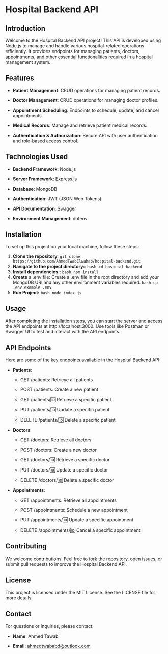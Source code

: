 Hospital Backend API
====================

Introduction
------------

Welcome to the Hospital Backend API project! This API is developed using Node.js to manage and handle various hospital-related operations efficiently. It provides endpoints for managing patients, doctors, appointments, and other essential functionalities required in a hospital management system.

Features
--------

*   **Patient Management**: CRUD operations for managing patient records.
    
*   **Doctor Management**: CRUD operations for managing doctor profiles.
    
*   **Appointment Scheduling**: Endpoints to schedule, update, and cancel appointments.
    
*   **Medical Records**: Manage and retrieve patient medical records.
    
*   **Authentication & Authorization**: Secure API with user authentication and role-based access control.
    

Technologies Used
-----------------

*   **Backend Framework**: Node.js
    
*   **Server Framework**: Express.js
    
*   **Database**: MongoDB
    
*   **Authentication**: JWT (JSON Web Tokens)
    
*   **API Documentation**: Swagger
    
*   **Environment Management**: dotenv
    

Installation
------------

To set up this project on your local machine, follow these steps:
1. **Clone the repository**: ```git clone https://github.com/AhmedTwabElwahab/hospital-backend.git```
3. **Navigate to the project directory:**: ```bash cd hospital-backend```
4. **Install dependencies:**: ```bash npm install```
5. **Create** a .env file: Create a .env file in the root directory and add your MongoDB URI and any other environment variables required.
   ```bash cp .env.example .env```
7. **Run Project:** ```bash node index.js```

Usage
-----

After completing the installation steps, you can start the server and access the API endpoints at http://localhost:3000. Use tools like Postman or Swagger UI to test and interact with the API endpoints.

API Endpoints
-------------

Here are some of the key endpoints available in the Hospital Backend API:

*   **Patients**:
    
    *   GET /patients: Retrieve all patients
        
    *   POST /patients: Create a new patient
        
    *   GET /patients/:id: Retrieve a specific patient
        
    *   PUT /patients/:id: Update a specific patient
        
    *   DELETE /patients/:id: Delete a specific patient
        
*   **Doctors**:
    
    *   GET /doctors: Retrieve all doctors
        
    *   POST /doctors: Create a new doctor
        
    *   GET /doctors/:id: Retrieve a specific doctor
        
    *   PUT /doctors/:id: Update a specific doctor
        
    *   DELETE /doctors/:id: Delete a specific doctor
        
*   **Appointments**:
    
    *   GET /appointments: Retrieve all appointments
        
    *   POST /appointments: Schedule a new appointment
        
    *   PUT /appointments/:id: Update a specific appointment
        
    *   DELETE /appointments/:id: Cancel a specific appointment
        

Contributing
------------

We welcome contributions! Feel free to fork the repository, open issues, or submit pull requests to improve the Hospital Backend API.

License
-------

This project is licensed under the MIT License. See the LICENSE file for more details.

Contact
-------

For questions or inquiries, please contact:

*   **Name**: Ahmed Tawab
    
*   **Email**: ahmedtwababd@outlook.com
